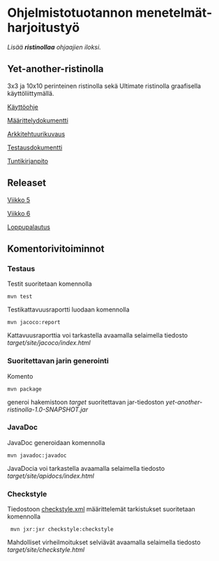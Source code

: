 # Ohjelmistotuotannon menetelmät-harjoitustyö
_Lisää **ristinollaa** ohjaajien iloksi._

## Yet-another-ristinolla
3x3 ja 10x10 perinteinen ristinolla sekä Ultimate ristinolla graafisella käyttöliittymällä.

[Käyttöohje](/documentation/kayttoohje.md)

[Määrittelydokumentti](/documentation/vaatimusmaarittely.md)

[Arkkitehtuurikuvaus](/documentation/arkkitehtuuri.md)

[Testausdokumentti](/documentation/testaus.md)

[Tuntikirjanpito](/documentation/tuntikirjanpito.md)

## Releaset

[Viikko 5](https://github.com/xneme/yet-another-ristinolla/releases/tag/viikko5)

[Viikko 6](https://github.com/xneme/yet-another-ristinolla/releases/tag/viikko6)

[Loppupalautus](https://github.com/xneme/yet-another-ristinolla/releases/tag/loppupalautus)

## Komentorivitoiminnot

### Testaus

Testit suoritetaan komennolla

```
mvn test
```

Testikattavuusraportti luodaan komennolla

```
mvn jacoco:report
```

Kattavuusraporttia voi tarkastella avaamalla selaimella tiedosto _target/site/jacoco/index.html_

### Suoritettavan jarin generointi

Komento

```
mvn package
```

generoi hakemistoon _target_ suoritettavan jar-tiedoston _yet-another-ristinolla-1.0-SNAPSHOT.jar_

### JavaDoc

JavaDoc generoidaan komennolla

```
mvn javadoc:javadoc
```

JavaDocia voi tarkastella avaamalla selaimella tiedosto _target/site/apidocs/index.html_

### Checkstyle

Tiedostoon [checkstyle.xml](https://github.com/xneme/yet-another-ristinolla/blob/master/yet-another-ristinolla/checkstyle.xml) määrittelemät tarkistukset suoritetaan komennolla

```
 mvn jxr:jxr checkstyle:checkstyle
```

Mahdolliset virheilmoitukset selviävät avaamalla selaimella tiedosto _target/site/checkstyle.html_
